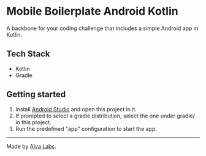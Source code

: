 # Mobile Boilerplate Android Kotlin

A backbone for your coding challenge that includes a simple Android app in Kotlin.

## Tech Stack

- Kotlin
- Gradle

## Getting started

1. Install [Android Studio](https://developer.android.com/studio#downloads) and open this project in it.
2. If prompted to select a gradle distribution, select the one under gradle/ in this project.
3. Run the predefined "app" configuration to start the app.

---

Made by [Alva Labs](https://alvalabs.io).
